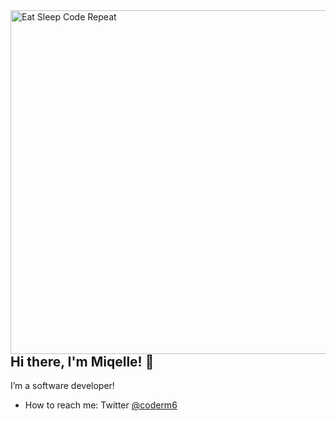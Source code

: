 <img align="right" src="https://giphy.com/gifs/smu-ellipsis-smuellipsis-USV0ym3bVWQJJmNu3N" alt="Eat Sleep Code Repeat" width="550px" />

## Hi there, I'm Miqelle! 👋

I’m a software developer!
-   How to reach me: Twitter [@coderm6](https://twitter.com/Coderm6)


